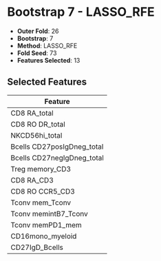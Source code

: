 # Bootstrap 7 - LASSO_RFE

- **Outer Fold**: 26
- **Bootstrap**: 7
- **Method**: LASSO_RFE
- **Fold Seed**: 73
- **Features Selected**: 13

## Selected Features

| Feature |
|---------|
| CD8 RA_total |
| CD8 RO DR_total |
| NKCD56hi_total |
| Bcells CD27posIgDneg_total |
| Bcells CD27negIgDneg_total |
| Treg memory_CD3 |
| CD8 RA_CD3 |
| CD8 RO CCR5_CD3 |
| Tconv mem_Tconv |
| Tconv memintB7_Tconv |
| Tconv memPD1_mem |
| CD16mono_myeloid |
| CD27IgD_Bcells |
